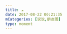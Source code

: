 ```yaml
---
title: ☁️
date: 2017-08-22 00:21:35
mCategories: [说说,朋友圈]
type: moment
---
```


<div id="pics-20170822002135"></div>

<script>
var data = [
    {"link": "2017-08-22_000011.jpeg", "type": "shuoshuo"},
    {"link": "2017-08-22_000013.jpeg", "type": "shuoshuo"}
];
picsRender(data, "pics-20170822002135");
</script>
